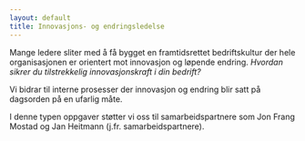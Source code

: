 ```yaml
---
layout: default
title: Innovasjons- og endringsledelse
---
```


Mange ledere sliter med å få bygget en framtidsrettet bedriftskultur der hele organisasjonen er orientert mot innovasjon og løpende endring. *Hvordan sikrer du tilstrekkelig innovasjonskraft i din bedrift?*

Vi bidrar til interne prosesser der innovasjon og endring blir satt på dagsorden på en ufarlig måte.

I denne typen oppgaver støtter vi oss til samarbeidspartnere som Jon Frang Mostad og Jan Heitmann (j.fr. samarbeidspartnere).